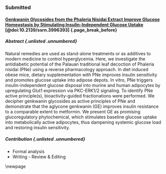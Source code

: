 ### Submitted

#### [Genkwanin Glycosides from the Phaleria Nisidai Extract Improve Glucose Homeostasis by Stimulating Insulin-Independent Glucose Uptake](https://doi.org/10.2139/ssrn.3996393) [@doi:10.2139/ssrn.3996393] {.page_break_before}

##### Abstract {.unlisted .unnumbered}

Natural remedies are used as stand-alone treatments or as additives to modern medicine to control hyperglycemia.
Here, we investigate the antidiabetic potential of the Palauan traditional leaf decoction of Phaleria nisidai (PNe) using a reverse pharmacology approach.
In diet induced obese mice, dietary supplementation with PNe improves insulin sensitivity and promotes glucose uptake into adipose depots.
In vitro, PNe triggers insulin-independent glucose disposal into murine and human adipocytes by upregulating Glut1 expression via PKC-ERK1/2 signaling.
To identify PNe active principle(s), bioactivity-guided fractionations were performed.
We decipher genkwanin glycosides as active principles of PNe and demonstrate that the aglycone genkwanin (GE) improves insulin resistance to a comparable extent to metformin.
We present GE as promising glucoregulatory phytochemical, which stimulates baseline glucose uptake into metabolically active adipocytes, thus dampening systemic glucose load and restoring insulin sensitivity. 

##### Contribution {.unlisted .unnumbered}

- Formal analysis
- Writing - Review & Editing

\newpage